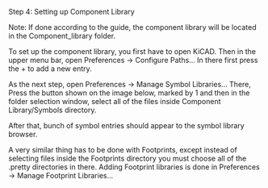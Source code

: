 Step 4: Setting up Component Library

Note: If done according to the guide, the component library will be located in the Component_library folder.

To set up the component library, you first have to open KiCAD. Then in the upper menu bar, open Preferences -> Configure Paths... In there first press the + to add a new entry.

As the next step, open Preferences -> Manage Symbol Libraries... There, Press the button shown on the image below, marked by 1 and then in the folder selection window, select all of the files inside Component Library/Symbols directory.

After that, bunch of symbol entries should appear to the symbol library browser.

A very similar thing has to be done with Footprints, except instead of selecting files inside the Footprints directory you must choose all of the .pretty directories in there. Adding Footprint libraries is done in Preferences -> Manage Footprint Libraries...
